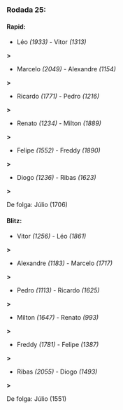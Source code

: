 ### Rodada 25:

#### Rapid:

* Léo *(1933)*     -     Vitor *(1313)*

 **>** 
* Marcelo *(2049)*     -     Alexandre *(1154)*

 **>** 
* Ricardo *(1771)*     -     Pedro *(1216)*

 **>** 
* Renato *(1234)*     -     Milton *(1889)*

 **>** 
* Felipe *(1552)*     -     Freddy *(1890)*

 **>** 
* Diogo *(1236)*     -     Ribas *(1623)*

 **>** 

De folga: Júlio (1706)

#### Blitz:

* Vitor *(1256)*     -     Léo *(1861)*

 **>** 
* Alexandre *(1183)*     -     Marcelo *(1717)*

 **>** 
* Pedro *(1113)*     -     Ricardo *(1625)*

 **>** 
* Milton *(1647)*     -     Renato *(993)*

 **>** 
* Freddy *(1781)*     -     Felipe *(1387)*

 **>** 
* Ribas *(2055)*     -     Diogo *(1493)*

 **>** 

De folga: Júlio (1551)

